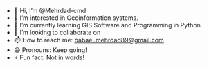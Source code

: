 - 👋 Hi, I’m @Mehrdad-cmd
- 👀 I’m interested in Geoinformation systems.
- 🌱 I’m currently learning GIS Software and Programming in Python.
- 💞️ I’m looking to collaborate on 
- 📫 How to reach me: babaei.mehrdad89@gmail.com
- 😄 Pronouns: Keep going!
- ⚡ Fun fact: Not in words!

<!---
Mehrdad-cmd/Mehrdad-cmd is a ✨ special ✨ repository because its `README.md` (this file) appears on your GitHub profile.
You can click the Preview link to take a look at your changes.
--->
